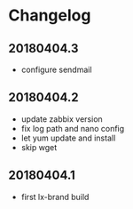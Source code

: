 # Changelog

## 20180404.3

* configure sendmail

## 20180404.2

* update zabbix version
* fix log path and nano config
* let yum update and install
* skip wget

## 20180404.1

* first lx-brand build
